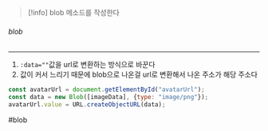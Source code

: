 
> [!info]  blob 메소드를 작성한다


###### blob
---
1. `:data=""`값을 url로 변환하는 방식으로 바꾼다
2. 값이 커서 느리기 때문에 blob으로 나온걸 url로 변환해서 나온 주소가 해당 주소다

```js
const avatarUrl = document.getElementById("avatarUrl");
const data = new Blob([imageData], {type: "image/png"});
avatarUrl.value = URL.createObjectURL(data);
```


#blob
